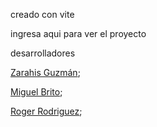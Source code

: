 
creado con vite

ingresa aqui para ver el proyecto



desarrolladores

 <a href="https://github.com/Zarahisg">Zarahis Guzmán</a>;

 <a href="">Miguel Brito</a>;

 <a href="https://github.com/roger-rd">Roger Rodriguez</a>;
